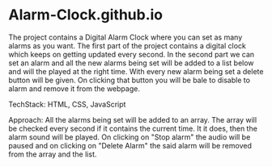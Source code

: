 # Alarm-Clock.github.io

The project contains a Digital Alarm Clock where you can set as many alarms as you want. The first part of the project contains a digital clock which keeps on getting updated every second. In the second part we can set an alarm and all the new alarms being set will be added to a list below and will the played at the right time. With every new alarm being set a delete button will be given. On clicking that button you will be bale to disable to alarm and remove it from the webpage.

TechStack:
HTML, CSS, JavaScript

Approach:
All the alarms being set will be added to an array. The array will be checked every second if it contains the current time. It it does, then the alarm sound will be played. On clicking on "Stop alarm" the audio will be paused and on clicking on "Delete Alarm" the said alarm will be removed from the array and the list.